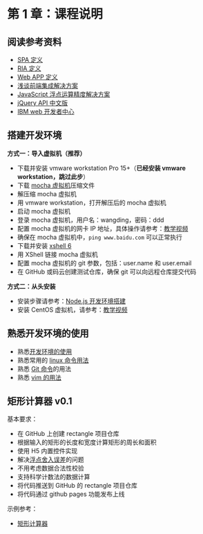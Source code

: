 # 第 1 章：课程说明

## 阅读参考资料

- [SPA 定义](https://baike.baidu.com/item/SPA/17536313#viewPageContent)
- [RIA 定义](https://baike.baidu.com/item/RIA%E6%8A%80%E6%9C%AF/4601040?fr=aladdin)
- [Web APP 定义](https://baike.baidu.com/item/web%20app)
- [浅谈前端集成解决方案](https://github.com/fouber/blog/issues/1)
- [JavaScript 浮点运算精度解决方案](https://segmentfault.com/a/1190000013431163)
- [jQuery API 中文版](https://www.jquery123.com/)
- [IBM web 开发者中心](https://developer.ibm.com/zh/technologies/web-development/)

## 搭建开发环境

**方式一：导入虚拟机（推荐）**

- 下载并安装 vmware workstation Pro 15+（**已经安装 vmware workstation，跳过此步**）
- 下载 [mocha 虚拟机](http://pan.baidu.com/s/1o8a3E3o)压缩文件
- 解压缩 mocha 虚拟机
- 用 vmware workstation，打开解压后的 mocha 虚拟机
- 启动 mocha 虚拟机
- 登录 mocha 虚拟机，用户名：wangding，密码：ddd
- 配置 mocha 虚拟机的网卡 IP 地址，具体操作请参考：[教学视频](https://www.bilibili.com/video/bv1iy4y1y7hm)
- 确保在 mocha 虚拟机中，`ping www.baidu.com` 可以正常执行
- 下载并安装 [xshell 6](https://www.netsarang.com/zh/free-for-home-school/)
- 用 XShell 链接 mocha 虚拟机
- 配置 mocha 虚拟机的 git 参数，包括：user.name 和 user.email
- 在 GitHub 或码云创建测试仓库，确保 git 可以向远程仓库提交代码

**方式二：从头安装**

- 安装步骤请参考：[Node.js 开发环境搭建](setup-dev-env.html)
- 安装 CentOS 虚拟机，请参考：[教学视频](http://edu.51cto.com/center/course/lesson/index?id=166501)

## 熟悉开发环境的使用

- 熟悉[开发环境的使用](./env-manual.md)
- 熟悉常用的 [linux 命令用法](https://note.wangding.co/linux/centos.html)
- 熟悉 [Git 命令](https://note.wangding.co/office/git.html)的用法
- 熟悉 [vim 的用法](https://note.wangding.co/office/vim.html)

## 矩形计算器 v0.1

基本要求：
- 在 GitHub 上创建 rectangle 项目仓库
- 根据输入的矩形的长度和宽度计算矩形的周长和面积
- 使用 H5 内置控件实现
- 解决[浮点舍入误差](https://segmentfault.com/a/1190000013431163)的问题
- 不用考虑数据合法性校验
- 支持科学计数法的数据计算
- 将代码推送到 GitHub 的 rectangle 项目仓库
- 将代码通过 github pages 功能发布上线

示例参考：
- [矩形计算器](https://wangding.github.io/rectangle/)
